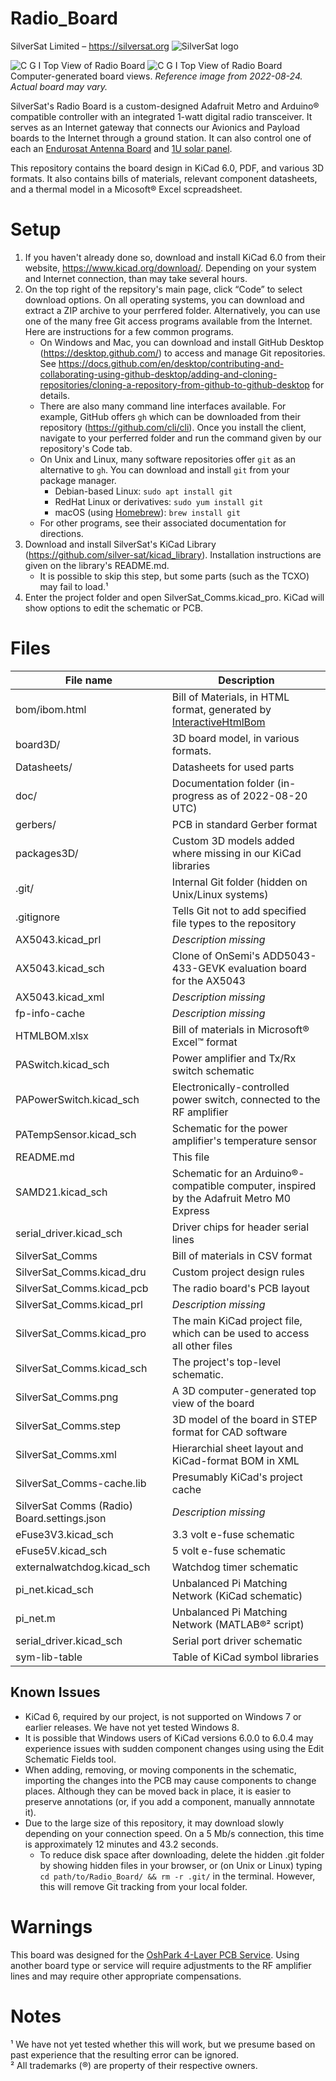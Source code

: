 # Radio_Board
SilverSat Limited – https://silversat.org
![SilverSat logo](https://silversat.org/wp-content/uploads/2019/08/silversat-logo-620x266.png)

![C G I Top View of Radio Board](SilverSat_Comms.png)
![C G I Top View of Radio Board](SilverSat_Comms_b.png)
Computer-generated board views. _Reference image from 2022-08-24. Actual board may vary._

SilverSat's Radio Board is a custom-designed Adafruit Metro and Arduino® compatible controller with an integrated 1-watt digital radio transceiver. It serves as an Internet gateway that connects our Avionics and Payload boards to the Internet through a ground station. It can also control one of each an [Endurosat Antenna Board](https://www.endurosat.com/cubesat-store/cubesat-antennas/uhf-antenna/) and [1U solar panel](https://www.endurosat.com/cubesat-store/cubesat-solar-panels/1u-solar-panel-z/).

This repository contains the board design in KiCad 6.0, PDF, and various 3D formats. It also contains bills of materials, relevant component datasheets, and a thermal model in a Micosoft® Excel scpreadsheet.

# Setup
1. If you haven't already done so, download and install KiCad 6.0 from their website, https://www.kicad.org/download/. Depending on your system and Internet connection, than may take several hours.
2. On the top right of the repsitory's main page, click “Code” to select download options. On all operating systems, you can download and extract a ZIP archive to your perrfered folder. Alternatively, you can use one of the many free Git access programs available from the Internet. Here are instructions for a few common programs.
   * On Windows and Mac, you can download and install GitHub Desktop (https://desktop.github.com/) to access and manage Git repositories. See https://docs.github.com/en/desktop/contributing-and-collaborating-using-github-desktop/adding-and-cloning-repositories/cloning-a-repository-from-github-to-github-desktop for details.
   * There are also many command line interfaces available. For example, GitHub offers `gh` which can be downloaded from their repository (https://github.com/cli/cli). Once you install the client, navigate to your perferred folder and run the command given by our repository's Code tab.
   * On Unix and Linux, many software repositories offer `git` as an alternative to `gh`. You can download and install `git` from your package manager.
     - Debian-based Linux: `sudo apt install git`
     - RedHat Linux or derivatives: `sudo yum install git`
     - macOS (using [Homebrew](https://github.com/Homebrew/brew)): `brew install git`
   * For other programs, see their associated documentation for directions.
3. Download and install SilverSat's KiCad Library (https://github.com/silver-sat/kicad_library). Installation instructions are given on the library's README.md.
   - It is possible to skip this step, but some parts (such as the TCXO) may fail to load.¹
5. Enter the project folder and open SilverSat_Comms.kicad_pro. KiCad will show options to edit the schematic or PCB.

# Files
| File name                 | Description                                                                              |
| ------------------------- | ---------------------------------------------------------------------------------------- |
| bom/ibom.html		    | Bill of Materials, in HTML format, generated by [InteractiveHtmlBom](https://github.com/openscopeproject/InteractiveHtmlBom) |
| board3D/                  | 3D board model, in various formats.                                                      |
| Datasheets/               | Datasheets for used parts                                                                |
| doc/			    | Documentation folder (in-progress as of 2022-08-20 UTC)				       |
| gerbers/		    | PCB in standard Gerber format							       |
| packages3D/		    | Custom 3D models added where missing in our KiCad libraries			       |
| .git/ 		    | Internal Git folder (hidden on Unix/Linux systems)				       |
| .gitignore                | Tells Git not to add specified file types to the repository                              |
| AX5043.kicad_prl          | _Description missing_                                                                    |
| AX5043.kicad_sch          | Clone of OnSemi's ADD5043-433-GEVK evaluation board for the AX5043                       |
| AX5043.kicad_xml          | _Description missing_                                                                    |
| fp-info-cache		    | _Description missing_                                                                    |
| HTMLBOM.xlsx		    | Bill of materials	in Microsoft® Excel™ format					       |
| PASwitch.kicad_sch        | Power amplifier and Tx/Rx switch schematic                                               |
| PAPowerSwitch.kicad_sch   | Electronically-controlled power switch, connected to the RF amplifier		       |
| PATempSensor.kicad_sch    | Schematic for the power amplifier's temperature sensor                                   |
| README.md                 | This file                                                                                |
| SAMD21.kicad_sch          | Schematic for an Arduino®-compatible computer, inspired by the Adafruit Metro M0 Express |
| serial_driver.kicad_sch   | Driver chips for header serial lines 	     	      	     	      	       	       |
| SilverSat_Comms	    | Bill of materials in CSV format							       |
| SilverSat_Comms.kicad_dru | Custom project design rules							       |
| SilverSat_Comms.kicad_pcb | The radio board's PCB layout                                                             |
| SilverSat_Comms.kicad_prl | _Description missing_                                                                    |
| SilverSat_Comms.kicad_pro | The main KiCad project file, which can be used to access all other files                 |
| SilverSat_Comms.kicad_sch | The project's top-level schematic.                                                       |
| SilverSat_Comms.png       | A 3D computer-generated top view of the board                                            |
| SilverSat_Comms.step	    | 3D model of the board in STEP format for CAD software				       |
| SilverSat_Comms.xml	    | Hierarchial sheet layout and KiCad-format BOM in XML				       |
| SilverSat_Comms-cache.lib | Presumably KiCad's project cache                                                         |
| SilverSat Comms (Radio) Board.settings.json| _Description missing_                                                   |
| eFuse3V3.kicad_sch        | 3.3 volt e-fuse schematic                                                                |
| eFuse5V.kicad_sch         | 5 volt e-fuse schematic                                                                  |
| externalwatchdog.kicad_sch | Watchdog timer schematic                                                                 |
| pi_net.kicad_sch          | Unbalanced Pi Matching Network (KiCad schematic)                                         |
| pi_net.m                  | Unbalanced Pi Matching Network (MATLAB®² script)                                         |
| serial_driver.kicad_sch   | Serial port driver schematic                                                             |
| sym-lib-table             | Table of KiCad symbol libraries                                                          |

## Known Issues
- KiCad 6, required by our project, is not supported on Windows 7 or earlier releases. We have not yet tested Windows 8.
- It is possible that Windows users of KiCad versions 6.0.0 to 6.0.4 may experience issues with sudden component changes using using the Edit Schematic Fields tool.
- When adding, removing, or moving components in the schematic, importing the changes into the PCB may cause components to change places. Although they can be moved back in place, it is easier to preserve annotations (or, if you add a component, manually annnotate it).
- Due to the large size of this repository, it may download slowly depending on your connection speed. On a 5 Mb/s connection, this time is approximately 12 minutes and 43.2 seconds.
   * To reduce disk space after downloading, delete the hidden .git folder by showing hidden files in your browser, or (on Unix or Linux) typing `cd path/to/Radio_Board/ && rm -r .git/` in the terminal. However, this will remove Git tracking from your local folder.

# Warnings
This board was designed for the [OshPark 4-Layer PCB Service](https://docs.oshpark.com/services/four-layer/). Using another board type or service will require adjustments to the RF amplifier lines and may require other appropriate compensations.

# Notes
¹ We have not yet tested whether this will work, but we presume based on past experience that the resulting error can be ignored. <br>
² All trademarks (®) are property of their respective owners.
